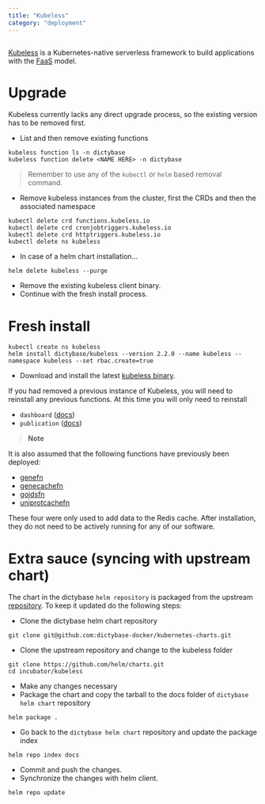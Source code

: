 ```yaml
---
title: "Kubeless"
category: "deployment"
---
```


```toc

```

[Kubeless](https://kubeless.io/) is a Kubernetes-native serverless framework to
build applications with the [FaaS](https://en.wikipedia.org/wiki/Function_as_a_service)
model.

# Upgrade

Kubeless currently lacks any direct upgrade process, so the existing version
has to be removed first.

- List and then remove existing functions

```shell
kubeless function ls -n dictybase
kubeless function delete <NAME HERE> -n dictybase
```

> Remember to use any of the `kubectl` or `helm` based removal command.

- Remove kubeless instances from the cluster, first the CRDs and then the associated namespace

```shell
kubectl delete crd functions.kubeless.io
kubectl delete crd cronjobtriggers.kubeless.io
kubectl delete crd httptriggers.kubeless.io
kubectl delete ns kubeless
```

- In case of a helm chart installation...

```shell
helm delete kubeless --purge
```

- Remove the existing kubeless client binary.
- Continue with the fresh install process.

# Fresh install

```shell
kubectl create ns kubeless
helm install dictybase/kubeless --version 2.2.0 --name kubeless --namespace kubeless --set rbac.create=true
```

- Download and install the latest [kubeless binary](https://github.com/kubeless/kubeless/releases).

If you had removed a previous instance of Kubeless, you will need to reinstall any
previous functions. At this time you will only need to reinstall

- `dashboard` ([docs](https://github.com/dictybase-playground/kubeless-gofn/tree/master/dashboard))
- `publication` ([docs](https://github.com/dictybase-playground/kubeless-gofn/tree/master/publication))

> **Note**

It is also assumed that the following functions have previously been deployed:

- [genefn](https://github.com/dictybase-playground/kubeless-nodefn/tree/master/gene)
- [genecachefn](https://github.com/dictybase-playground/kubeless-nodefn/tree/master/geneids)
- [goidsfn](https://github.com/dictybase-playground/kubeless-nodefn/tree/master/goids)
- [uniprotcachefn](https://github.com/dictybase-playground/kubeless-gofn/tree/master/uniprot)

These four were only used to add data to the Redis cache. After installation, they do
not need to be actively running for any of our software.

# Extra sauce (syncing with upstream chart)

The chart in the dictybase `helm repository` is packaged from the
upstream [repository](https://github.com/helm/charts). To keep it
updated do the following steps:

- Clone the dictybase helm chart repository

```shell
git clone git@github.com:dictybase-docker/kubernetes-charts.git
```

- Clone the upstream repository and change to the kubeless folder

```shell
git clone https://github.com/helm/charts.git
cd incubator/kubeless
```

- Make any changes necessary
- Package the chart and copy the tarball to the docs folder of `dictybase helm chart` repository

```shell
helm package .
```

- Go back to the `dictybase helm chart` repository and update the package index

```shell
helm repo index docs
```

- Commit and push the changes.
- Synchronize the changes with helm client.

```shell
helm repo update
```
